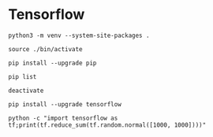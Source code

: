 # Tensorflow

`python3 -m venv --system-site-packages .`

`source ./bin/activate`

`pip install --upgrade pip`

`pip list`

`deactivate`


`pip install --upgrade tensorflow`

`python -c "import tensorflow as tf;print(tf.reduce_sum(tf.random.normal([1000, 1000])))"`

